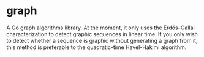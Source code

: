 # graph
A Go graph algorithms library. At the moment, it only uses the Erdős–Gallai
characterization to detect graphic sequences in linear time. If you only wish to
detect whether a sequence is graphic without generating a graph from it, this
method is preferable to the quadratic-time Havel-Hakimi algorithm.
